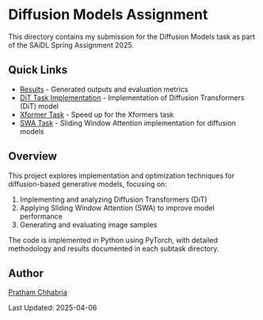 # Diffusion Models Assignment

This directory contains my submission for the Diffusion Models task as part of the SAiDL Spring Assignment 2025.

## Quick Links

- [Results](./Results/) - Generated outputs and evaluation metrics
- [DiT Task Implementation](./run_dit_task/) - Implementation of Diffusion Transformers (DiT) model
- [Xformer Task](./xformers_task/) - Speed up for the Xformers task
- [SWA Task](./swa_task/) - Sliding Window Attention implementation for diffusion models

## Overview

This project explores implementation and optimization techniques for diffusion-based generative models, focusing on:

1. Implementing and analyzing Diffusion Transformers (DiT)
2. Applying Sliding Window Attention (SWA) to improve model performance
3. Generating and evaluating image samples

The code is implemented in Python using PyTorch, with detailed methodology and results documented in each subtask directory.

## Author

[Pratham Chhabria](https://github.com/prathamc25)

Last Updated: 2025-04-06
